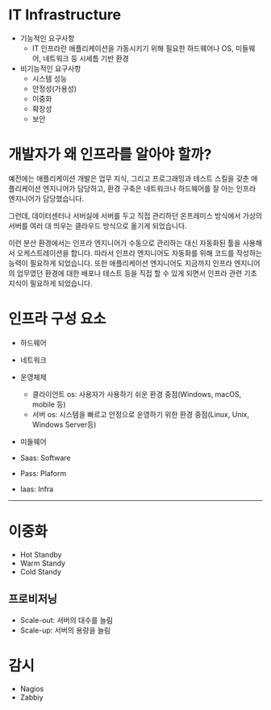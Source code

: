 # IT Infrastructure

* 기능적인 요구사항
  + IT 인프라란 애플리케이션을 가동시키기 위해 필요한 하드웨어나 OS, 미들웨어, 네트워크 등 시세틈 기반 환경
* 비기능적인 요구사항
  + 시스템 성능
  + 안정성(가용성)
  + 이중화
  + 확장성
  + 보안


# 개발자가 왜 인프라를 알아야 할까?
예전에는 애플리케이션 개발은 업무 지식, 그리고 프로그래밍과 테스트 스킬을 갖춘 애플리케이션 엔지니어가 담당하고, 환경 구축은 네트워크나 하드웨어를 잘 아는 인프라 엔지니어가 담당했습니다.

그런데, 데이터센터나 서버실에 서버를 두고 직접 관리하던 온프레미스 방식에서 가상의 서버를 여러 대 띄우는 클라우드 방식으로 옮기게 되었습니다.

이런 분산 환경에서는 인프라 엔지니어가 수동으로 관리하는 대신 자동화된 툴을 사용해서 오케스트레이션을 합니다.
따라서 인프라 엔지니어도 자동화를 위해 코드를 작성하는 능력이 필요하게 되었습니다. 또한 애플리케이션 엔지니어도 지금까지 인프라 엔지니어의 업무였던 환경에 대한 배포나 테스트 등을 직접 할 수 있게 되면서 인프라 관련 기초 지식이 필요하게 되었습니다.

# 인프라 구성 요소

* 하드웨어
* 네트워크
* 운영체제
  + 클라이언트 os: 사용자가 사용하기 쉬운 환경 중점(Windows, macOS, mobile 등)
  + 서버 os: 시스템을 빠르고 안정으로 운영하기 위한 환경 중점(Linux, Unix, Windows Server등)
* 미들웨어


* Saas: Software
* Pass: Plaform
* Iaas: Infra

---

# 이중화

* Hot Standby
* Warm Standy
* Cold Standy


## 프로비저닝
* Scale-out: 서버의 대수를 늘림
* Scale-up: 서버의 용량을 늘림


# 감시
* Nagios
* Zabbiy